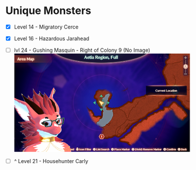 # Unique Monsters
- [x] Level 14 - Migratory Cerce
- [x] Level 16 - Hazardous Jarahead
- [ ] lvl 24 - Gushing Masquin - Right of Colony 9 (No Image)
![Househunter Carly](https://raw.githubusercontent.com/NardoDragon/NardoNotes/main/public/assets/Unique%20Monster%201.png)

- [ ] ^ Level 21 - Househunter Carly